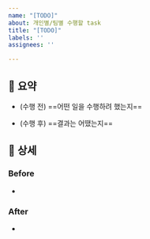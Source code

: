 ```yaml
---
name: "[TODO]"
about: 개인별/팀별 수행할 task
title: "[TODO]"
labels: ''
assignees: ''

---
```


## 📌  요약

- (수행 전) ==어떤 일을 수행하려 했는지==

- (수행 후) ==결과는 어땠는지==

## 📔  상세

### Before

-

### After

-